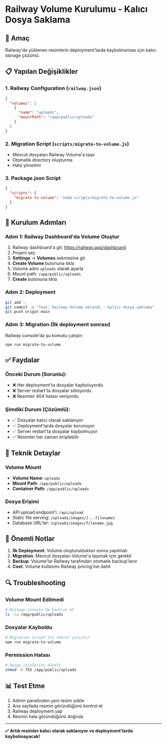# Railway Volume Kurulumu - Kalıcı Dosya Saklama

## 🎯 Amaç
Railway'de yüklenen resimlerin deployment'larda kaybolmaması için kalıcı storage çözümü.

## 📋 Yapılan Değişiklikler

### 1. Railway Configuration (`railway.json`)
```json
{
  "volumes": [
    {
      "name": "uploads",
      "mountPath": "/app/public/uploads"
    }
  ]
}
```

### 2. Migration Script (`scripts/migrate-to-volume.js`)
- Mevcut dosyaları Railway Volume'a taşır
- Otomatik directory oluşturma
- Hata yönetimi

### 3. Package.json Script
```json
{
  "scripts": {
    "migrate-to-volume": "node scripts/migrate-to-volume.js"
  }
}
```

## 🚀 Kurulum Adımları

### Adım 1: Railway Dashboard'da Volume Oluştur
1. Railway dashboard'a git: https://railway.app/dashboard
2. Projeni seç
3. **Settings** → **Volumes** sekmesine git
4. **Create Volume** butonuna tıkla
5. Volume adını `uploads` olarak ayarla
6. Mount path: `/app/public/uploads`
7. **Create** butonuna tıkla

### Adım 2: Deployment
```bash
git add .
git commit -m "feat: Railway Volume eklendi - kalıcı dosya saklama"
git push origin main
```

### Adım 3: Migration (İlk deployment sonrası)
Railway console'da şu komutu çalıştır:
```bash
npm run migrate-to-volume
```

## ✅ Faydalar

### Önceki Durum (Sorunlu):
- ❌ Her deployment'ta dosyalar kayboluyordu
- ❌ Server restart'ta dosyalar siliniyordu
- ❌ Resimler 404 hatası veriyordu

### Şimdiki Durum (Çözümlü):
- ✅ Dosyalar kalıcı olarak saklanıyor
- ✅ Deployment'larda dosyalar korunuyor
- ✅ Server restart'ta dosyalar kaybolmuyor
- ✅ Resimler her zaman erişilebilir

## 🔧 Teknik Detaylar

### Volume Mount
- **Volume Name**: `uploads`
- **Mount Path**: `/app/public/uploads`
- **Container Path**: `/app/public/uploads`

### Dosya Erişimi
- API upload endpoint'i: `/api/upload`
- Static file serving: `/uploads/images/[...filename]`
- Database URL'ler: `/uploads/images/filename.jpg`

## 🚨 Önemli Notlar

1. **İlk Deployment**: Volume oluşturulduktan sonra yapılmalı
2. **Migration**: Mevcut dosyaları Volume'a taşımak için gerekli
3. **Backup**: Volume'lar Railway tarafından otomatik backup'lanır
4. **Cost**: Volume kullanımı Railway pricing'ine dahil

## 🔍 Troubleshooting

### Volume Mount Edilmedi
```bash
# Railway console'da kontrol et
ls -la /app/public/uploads
```

### Dosyalar Kayboldu
```bash
# Migration script'ini tekrar çalıştır
npm run migrate-to-volume
```

### Permission Hatası
```bash
# Dosya izinlerini düzelt
chmod -R 755 /app/public/uploads
```

## 📊 Test Etme

1. Admin panelinden yeni resim yükle
2. Ana sayfada resmin göründüğünü kontrol et
3. Railway deployment yap
4. Resmin hala göründüğünü doğrula

---

**✅ Artık resimler kalıcı olarak saklanıyor ve deployment'larda kaybolmayacak!**
